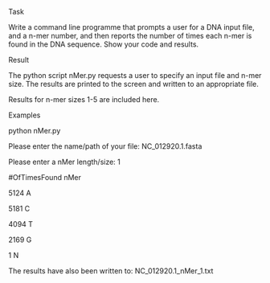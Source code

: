 Task

Write a command line programme that prompts a user for a DNA input file, and a n-mer number, and then reports the number of times each n-mer is found in the DNA sequence. Show your code and results.

Result

The python script nMer.py requests a user to specify an input file and n-mer size. The results are printed to the screen and written to an appropriate file.

Results for n-mer sizes 1-5 are included here.

Examples

python nMer.py

Please enter the name/path of your file: NC_012920.1.fasta

Please enter a nMer length/size: 1

#OfTimesFound	nMer

5124 	A

5181 	C

4094 	T

2169 	G

1 	N

The results have also been written to: NC_012920.1_nMer_1.txt
